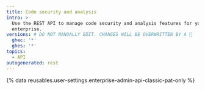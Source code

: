 ```yaml
---
title: Code security and analysis
intro: >-
  Use the REST API to manage code security and analysis features for your
  enterprise.
versions: # DO NOT MANUALLY EDIT. CHANGES WILL BE OVERWRITTEN BY A 🤖
  ghec: '*'
  ghes: '*'
topics:
  - API
autogenerated: rest
---
```


{% data reusables.user-settings.enterprise-admin-api-classic-pat-only %}

<!-- Content after this section is automatically generated -->
